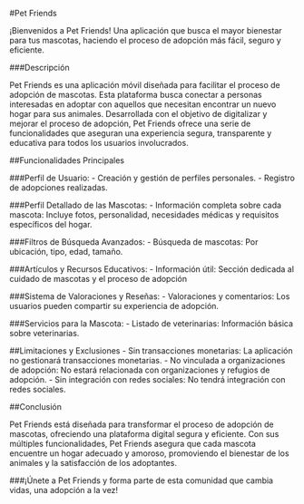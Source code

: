 #Pet Friends 

¡Bienvenidos a Pet Friends! Una aplicación que busca el mayor bienestar para tus mascotas, haciendo el proceso de adopción más fácil, seguro y eficiente.

###Descripción

Pet Friends es una aplicación móvil diseñada para facilitar el proceso de adopción de mascotas. 
Esta plataforma busca conectar a personas interesadas en adoptar con aquellos que necesitan encontrar un nuevo hogar para sus animales. 
Desarrollada con el objetivo de digitalizar y mejorar el proceso de adopción,  Pet Friends ofrece una serie de funcionalidades que aseguran una experiencia segura, transparente y educativa para todos los usuarios involucrados.

##Funcionalidades Principales

###Perfil de Usuario:
                    - Creación y gestión de perfiles personales.
                    - Registro de adopciones realizadas.

###Perfil Detallado de las Mascotas:
                    - Información completa sobre cada mascota: Incluye fotos, personalidad, necesidades médicas y requisitos específicos del hogar.

###Filtros de Búsqueda Avanzados:
                    - Búsqueda de mascotas: Por ubicación, tipo, edad, tamaño.

###Artículos y Recursos Educativos:
                    - Información útil: Sección dedicada al cuidado de mascotas y el proceso de adopción

###Sistema de Valoraciones y Reseñas:
                    - Valoraciones y comentarios: Los usuarios pueden compartir su experiencia de adopción.
                    
###Servicios para la Mascota:
                    - Listado de veterinarias: Información básica sobre veterinarias.

##Limitaciones y Exclusiones
                    - Sin transacciones monetarias: La aplicación no gestionará transacciones monetarias.
                    - No vinculada a organizaciones de adopción: No estará relacionada con organizaciones y refugios de adopción.
                    - Sin integración con redes sociales: No tendrá integración con redes sociales.

##Conclusión

Pet Friends está diseñada para transformar el proceso de adopción de mascotas, ofreciendo una plataforma digital segura y eficiente. 
Con sus múltiples funcionalidades, Pet Friends asegura que cada mascota encuentre un hogar adecuado y amoroso, promoviendo el bienestar de los animales y la satisfacción de los adoptantes.

###¡Únete a Pet Friends y forma parte de esta comunidad que cambia vidas, una adopción a la vez!


